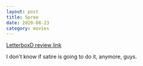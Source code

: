 ```yaml
---
layout: post
title: Spree
date: 2020-08-23
category: movies
---
```

 
[LetterboxD review link](https://letterboxd.com/samarthbhaskar/film/spree-2020/)

I don't know if satire is going to do it, anymore, guys.
